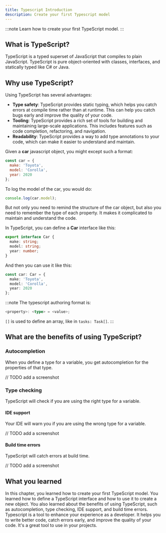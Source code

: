 ```yaml
---
title: Typescript Introduction
description: Create your first Typescript model
---
```


:::note
Learn how to create your first TypeScript model.
:::

## What is TypeScript?

TypeScript is a typed superset of JavaScript that compiles to plain JavaScript. TypeScript is pure object-oriented with classes, interfaces, and statically typed like C# or Java.

## Why use TypeScript?

Using TypeScript has several advantages:

- **Type safety**: TypeScript provides static typing, which helps you catch errors at compile time rather than at runtime. This can help you catch bugs early and improve the quality of your code.
- **Tooling**: TypeScript provides a rich set of tools for building and maintaining large-scale applications. This includes features such as code completion, refactoring, and navigation.
- **Readability**: TypeScript provides a way to add type annotations to your code, which can make it easier to understand and maintain.

Given a **car** javascript object, you might except such a format:

```javascript
const car = {
  make: 'Toyota',
  model: 'Corolla',
  year: 2020
};
```

To log the model of the car, you would do:

```javascript
console.log(car.model);
```

But not only you need to remind the structure of the car object, but also you need to remember the type of each property.
It makes it complicated to maintain and understand the code.

In TypeScript, you can define a **Car** interface like this:

```typescript
export interface Car {
  make: string;
  model: string;
  year: number;
}
```

And then you can use it like this:

```typescript
const car: Car = {
  make: 'Toyota',
  model: 'Corolla',
  year: 2020
};
```

:::note
The typescript authoring format is:

```typescript
<property>: <type> = <value>;
```

`[]` is used to define an array, like in `tasks: Task[]`.
:::

## What are the benefits of using TypeScript?

### Autocompletion

When you define a type for a variable, you get autocompletion for the properties of that type.

// TODO add a screenshot

### Type checking

TypeScript will check if you are using the right type for a variable.

#### IDE support

Your IDE will warn you if you are using the wrong type for a variable.

// TODO add a screenshot

#### Build time errors

TypeScript will catch errors at build time.

// TODO add a screenshot


## What you learned

In this chapter, you learned how to create your first TypeScript model. You learned how to define a TypeScript interface and how to use it to create a new object. You also learned about the benefits of using TypeScript, such as autocompletion, type checking, IDE support, and build time errors.
Typescript is a tool to enhance your experience as a developer. It helps you to write better code, catch errors early, and improve the quality of your code. It's a great tool to use in your projects.
